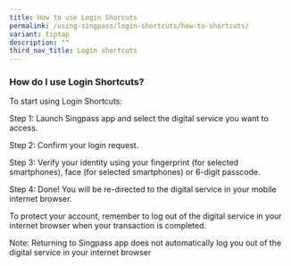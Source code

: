 ```yaml
---
title: How to use Login Shorcuts
permalink: /using-singpass/login-shortcuts/how-to-shortcuts/
variant: tiptap
description: ""
third_nav_title: Login shortcuts
---
```

<h3>How do I use Login Shortcuts?</h3>
<p>To start using Login Shortcuts:</p>
<p>Step 1: Launch Singpass app and select the digital service you want to
access.</p>
<p>Step 2: Confirm your login request.</p>
<p>Step 3: Verify your identity using your fingerprint (for selected smartphones),
face (for selected smartphones) or 6-digit passcode.</p>
<p>Step 4: Done! You will be re-directed to the digital service in your mobile
internet browser.</p>
<p>To protect your account, remember to log out of the digital service in
your internet browser when your transaction is completed.</p>
<p>Note: Returning to Singpass app does not automatically log you out of
the digital service in your internet browser</p>